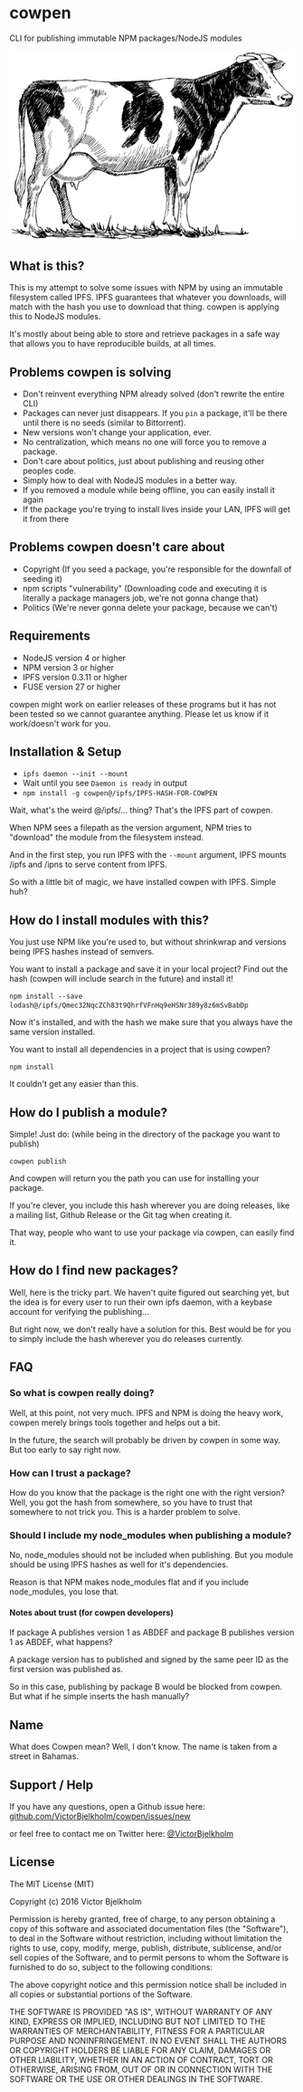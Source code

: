 # cowpen

CLI for publishing immutable NPM packages/NodeJS modules

![cowpen logo](logo.png)

## What is this?

This is my attempt to solve some issues with NPM by using an immutable filesystem called IPFS. IPFS guarantees that whatever you downloads, will match with the hash you use to download that thing. cowpen is applying this to NodeJS modules.

It's mostly about being able to store and retrieve packages in a safe way that allows you to have reproducible builds, at all times.

## Problems cowpen is solving

* Don't reinvent everything NPM already solved (don't rewrite the entire CLI)
* Packages can never just disappears. If you `pin` a package, it'll be there until there is no seeds (similar to Bittorrent).
* New versions won't change your application, ever.
* No centralization, which means no one will force you to remove a package.
* Don't care about politics, just about publishing and reusing other peoples code.
* Simply how to deal with NodeJS modules in a better way.
* If you removed a module while being offline, you can easily install it again
* If the package you're trying to install lives inside your LAN, IPFS will get it from there

## Problems cowpen doesn't care about

* Copyright (If you seed a package, you're responsible for the downfall of seeding it)
* npm scripts "vulnerability" (Downloading code and executing it is literally a package managers job, we're not gonna change that)
* Politics (We're never gonna delete your package, because we can't)

## Requirements

* NodeJS version 4 or higher
* NPM version 3 or higher
* IPFS version 0.3.11 or higher
* FUSE version 27 or higher

cowpen might work on earlier releases of these programs but it has not been tested so we cannot guarantee anything.
Please let us know if it work/doesn't work for you.

## Installation & Setup

* `ipfs daemon --init --mount`
* Wait until you see `Daemon is ready` in output
* `npm install -g cowpen@/ipfs/IPFS-HASH-FOR-COWPEN`

Wait, what's the weird @/ipfs/... thing? That's the IPFS part of cowpen.

When NPM sees a filepath as the version argument, NPM tries to "download" the module from the filesystem instead.

And in the first step, you run IPFS with the `--mount` argument, IPFS mounts /ipfs and /ipns to serve content from IPFS.

So with a little bit of magic, we have installed cowpen with IPFS. Simple huh?

## How do I install modules with this?

You just use NPM like you're used to, but without shrinkwrap and versions being IPFS hashes instead of semvers.

You want to install a package and save it in your local project?
Find out the hash (cowpen will include search in the future) and install it!

```
npm install --save lodash@/ipfs/Qmec32NqcZCh83t9QhrfVFnHq9eHSNr389y8z6mSvBabDp
```

Now it's installed, and with the hash we make sure that you always have the same version installed.

You want to install all dependencies in a project that is using cowpen?

```
npm install
```

It couldn't get any easier than this.

## How do I publish a module?

Simple! Just do: (while being in the directory of the package you want to publish)

```
cowpen publish
```

And cowpen will return you the path you can use for installing your package.

If you're clever, you include this hash wherever you are doing releases, like a mailing list, Github Release or the Git tag when creating it.

That way, people who want to use your package via cowpen, can easily find it.

## How do I find new packages?

Well, here is the tricky part. We haven't quite figured out searching yet, but the idea
is for every user to run their own ipfs daemon, with a keybase account for verifying the publishing...

But right now, we don't really have a solution for this. Best would be for you to simply
include the hash wherever you do releases currently.

## FAQ

### So what is cowpen really doing?

Well, at this point, not very much. IPFS and NPM is doing the heavy work, cowpen merely brings tools together and helps out a bit.

In the future, the search will probably be driven by cowpen in some way. But too early to say right now.

### How can I trust a package?

How do you know that the package is the right one with the right version? Well, you got the hash from somewhere, so you have to trust that somewhere to not trick you. This is a harder problem to solve.

### Should I include my node_modules when publishing a module?

No, node_modules should not be included when publishing. But you module should be using IPFS hashes as well for it's dependencies.

Reason is that NPM makes node_modules flat and if you include node_modules, you lose that.

#### Notes about trust (for cowpen developers)

If package A publishes version 1 as ABDEF and package B publishes version 1 as ABDEF, what happens?

A package version has to published and signed by the same peer ID as the first version was published as.

So in this case, publishing by package B would be blocked from cowpen. But what if he simple inserts the hash manually?

## Name

What does Cowpen mean? Well, I don't know. The name is taken from a street in Bahamas.

## Support / Help

If you have any questions, open a Github issue here:
[github.com/VictorBjelkholm/cowpen/issues/new](https://github.com/VictorBjelkholm/cowpen/issues/new)

or feel free to contact me on Twitter here:
[@VictorBjelkholm](https://twitter.com/VictorBjelkholm)

## License

The MIT License (MIT)

Copyright (c) 2016 Victor Bjelkholm

Permission is hereby granted, free of charge, to any person obtaining a copy of this software and associated documentation files (the "Software"), to deal in the Software without restriction, including without limitation the rights to use, copy, modify, merge, publish, distribute, sublicense, and/or sell copies of the Software, and to permit persons to whom the Software is furnished to do so, subject to the following conditions:

The above copyright notice and this permission notice shall be included in all copies or substantial portions of the Software.

THE SOFTWARE IS PROVIDED "AS IS", WITHOUT WARRANTY OF ANY KIND, EXPRESS OR IMPLIED, INCLUDING BUT NOT LIMITED TO THE WARRANTIES OF MERCHANTABILITY, FITNESS FOR A PARTICULAR PURPOSE AND NONINFRINGEMENT. IN NO EVENT SHALL THE AUTHORS OR COPYRIGHT HOLDERS BE LIABLE FOR ANY CLAIM, DAMAGES OR OTHER LIABILITY, WHETHER IN AN ACTION OF CONTRACT, TORT OR OTHERWISE, ARISING FROM, OUT OF OR IN CONNECTION WITH THE SOFTWARE OR THE USE OR OTHER DEALINGS IN THE SOFTWARE.
